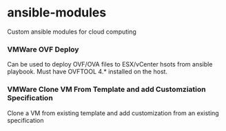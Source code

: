 # ansible-modules
Custom ansible modules for cloud computing

### VMWare OVF Deploy
Can be used to deploy OVF/OVA files to ESX/vCenter hsots from ansible playbook. Must have OVFTOOL 4.* installed on the host.

### VMWare Clone VM From Template and add Customziation Specification
Clone a VM from existing template and add customization from an existing specification
